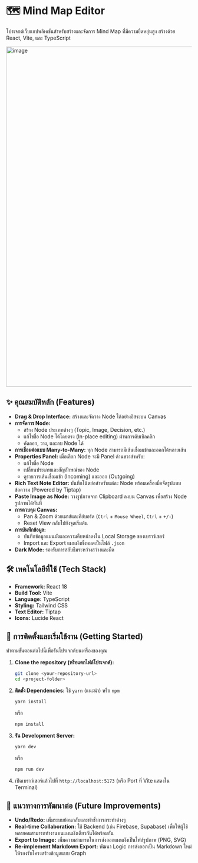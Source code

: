 # 🗺️ Mind Map Editor

โปรเจกต์เว็บแอปพลิเคชันสำหรับสร้างและจัดการ Mind Map ที่มีความยืดหยุ่นสูง สร้างด้วย React, Vite, และ TypeScript

<img width="1903" height="920" alt="image" src="https://github.com/user-attachments/assets/dec258e9-c5ca-4fbe-a215-82e75d1765ce" />


## ✨ คุณสมบัติหลัก (Features)

- **Drag & Drop Interface:** สร้างและจัดวาง Node ได้อย่างอิสระบน Canvas
- **การจัดการ Node:**
  - สร้าง Node ประเภทต่างๆ (Topic, Image, Decision, etc.)
  - แก้ไขชื่อ Node ได้โดยตรง (In-place editing) ผ่านการดับเบิลคลิก
  - คัดลอก, วาง, และลบ Node ได้
- **การเชื่อมต่อแบบ Many-to-Many:** ทุก Node สามารถมีเส้นเชื่อมเข้าและออกได้หลายเส้น
- **Properties Panel:** เมื่อเลือก Node จะมี Panel ด้านขวาสำหรับ:
  - แก้ไขชื่อ Node
  - เปลี่ยนประเภทและสัญลักษณ์ของ Node
  - ดูรายการเส้นเชื่อมเข้า (Incoming) และออก (Outgoing)
- **Rich Text Note Editor:** บันทึกโน้ตย่อสำหรับแต่ละ Node พร้อมเครื่องมือจัดรูปแบบข้อความ (Powered by Tiptap)
- **Paste Image as Node:** วางรูปภาพจาก Clipboard ลงบน Canvas เพื่อสร้าง Node รูปภาพได้ทันที
- **การควบคุม Canvas:**
  - Pan & Zoom ด้วยเมาส์และคีย์บอร์ด (`Ctrl` + `Mouse Wheel`, `Ctrl` + `+/-`)
  - Reset View กลับไปยังจุดเริ่มต้น
- **การบันทึกข้อมูล:**
  - บันทึกข้อมูลแผนผังและความคืบหน้าลงใน Local Storage ของเบราว์เซอร์
  - Import และ Export แผนผังทั้งหมดเป็นไฟล์ `.json`
- **Dark Mode:** รองรับการสลับธีมระหว่างสว่างและมืด

## 🛠️ เทคโนโลยีที่ใช้ (Tech Stack)

- **Framework:** React 18
- **Build Tool:** Vite
- **Language:** TypeScript
- **Styling:** Tailwind CSS
- **Text Editor:** Tiptap
- **Icons:** Lucide React

## 🚀 การติดตั้งและเริ่มใช้งาน (Getting Started)

ทำตามขั้นตอนต่อไปนี้เพื่อรันโปรเจกต์บนเครื่องของคุณ

1.  **Clone the repository (หรือแตกไฟล์โปรเจกต์):**
    ```bash
    git clone <your-repository-url>
    cd <project-folder>
    ```

2.  **ติดตั้ง Dependencies:**
    ใช้ `yarn` (แนะนำ) หรือ `npm`
    ```bash
    yarn install
    ```
    หรือ
    ```bash
    npm install
    ```

3.  **รัน Development Server:**
    ```bash
    yarn dev
    ```
    หรือ
    ```bash
    npm run dev
    ```

4.  เปิดเบราว์เซอร์แล้วไปที่ `http://localhost:5173` (หรือ Port ที่ Vite แสดงใน Terminal)

## 🔮 แนวทางการพัฒนาต่อ (Future Improvements)

- **Undo/Redo:** เพิ่มระบบย้อนกลับและทำซ้ำการกระทำต่างๆ
- **Real-time Collaboration:** ใช้ Backend (เช่น Firebase, Supabase) เพื่อให้ผู้ใช้หลายคนสามารถทำงานบนแผนผังเดียวกันได้พร้อมกัน
- **Export to Image:** เพิ่มความสามารถในการส่งออกแผนผังเป็นไฟล์รูปภาพ (PNG, SVG)
- **Re-implement Markdown Export:** พัฒนา Logic การส่งออกเป็น Markdown ใหม่ให้รองรับโครงสร้างข้อมูลแบบ Graph
